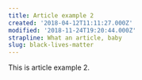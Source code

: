 ```yaml
---
title: Article example 2
created: '2018-04-12T11:11:27.000Z'
modified: '2018-11-24T19:20:44.000Z'
strapline: What an article, baby
slug: black-lives-matter
---
```


This is article example 2.
